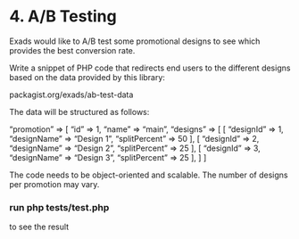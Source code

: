 
# 4. A/B Testing

Exads would like to A/B test some promotional designs to see which provides the best conversion rate.

Write a snippet of PHP code that redirects end users to the different designs based on the data provided by this library:

packagist.org/exads/ab-test-data

The data will be structured as follows:

“promotion” => [
  “id” => 1,
  “name” => “main”,
  “designs” => [
    [ “designId” => 1, “designName” => “Design 1”, “splitPercent” => 50 ],
    [ “designId” => 2, “designName” => “Design 2”, “splitPercent” => 25 ],
    [ “designId” => 3, “designName” => “Design 3”, “splitPercent” => 25 ],
  ]
]

The code needs to be object-oriented and scalable. The number of designs per promotion may vary.

### run php tests/test.php

to see the result
